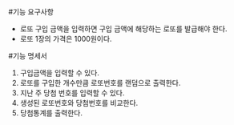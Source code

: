 #기능 요구사항
- 로또 구입 금액을 입력하면 구입 금액에 해당하는 로또를 발급해야 한다.
- 로또 1장의 가격은 1000원이다.

#기능 명세서

1. 구입금액을 입력할 수 있다.
2. 로또를 구입한 개수만큼 로또번호를 랜덤으로 출력한다.
3. 지난 주 당첨 번호를 입력할 수 있다.
4. 생성된 로또번호와 당첨번호를 비교한다.
5. 당첨통계를 출력한다.
